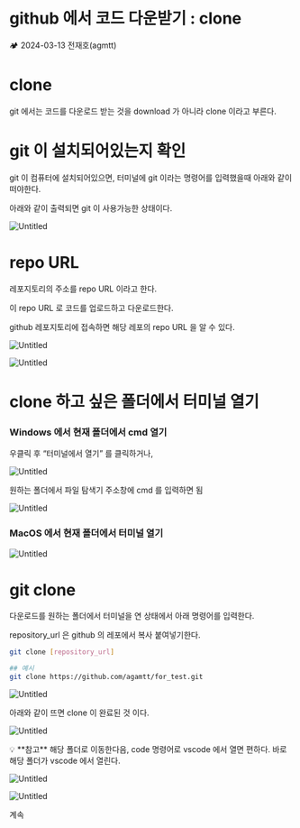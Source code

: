 # github 에서 코드 다운받기 : clone

<aside>
🏕️ 2024-03-13 전재호(agmtt)

</aside>

# clone

git 에서는 코드를 다운로드 받는 것을 download 가 아니라 clone 이라고 부른다.

# git 이 설치되어있는지 확인

git 이 컴퓨터에 설치되어있으면, 터미널에 git 이라는 명령어를 입력했을때 아래와 같이 떠야한다.

아래와 같이 출력되면 git 이 사용가능한 상태이다.

![Untitled](Untitled%20261.png)

# repo URL

레포지토리의 주소를 repo URL 이라고 한다.

이 repo URL 로 코드를 업로드하고 다운로드한다.

github 레포지토리에 접속하면 해당 레포의 repo URL 을 알 수 있다.

![Untitled](Untitled%20262.png)

![Untitled](Untitled%20263.png)

# clone 하고 싶은 폴더에서 터미널 열기

### Windows 에서 현재 폴더에서 cmd 열기

우클릭 후 “터미널에서 열기” 를 클릭하거나,

![Untitled](Untitled%20264.png)

원하는 폴더에서 파일 탐색기 주소창에 cmd 를 입력하면 됨

![Untitled](Untitled%20265.png)

### MacOS 에서 현재 폴더에서 터미널 열기

![Untitled](Untitled%20266.png)

# git clone

다운로드를 원하는 폴더에서 터미널을 연 상태에서 아래 명령어를 입력한다.

repository_url 은 github 의 레포에서 복사 붙여넣기한다.

```bash
git clone [repository_url]

## 예시
git clone https://github.com/agamtt/for_test.git
```

![Untitled](Untitled%20267.png)

아래와 같이 뜨면 clone 이 완료된 것 이다.

![Untitled](Untitled%20268.png)

<aside>
💡 **참고**
해당 폴더로 이동한다음, code 명령어로 vscode 에서 열면 편하다.
바로 해당 폴더가 vscode 에서 열린다.

![Untitled](Untitled%20269.png)

![Untitled](Untitled%20270.png)

</aside>

계속